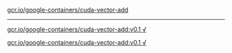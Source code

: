 [gcr.io/google-containers/cuda-vector-add](https://hub.docker.com/r/anjia0532/google-containers.cuda-vector-add/tags/) 

----
[gcr.io/google-containers/cuda-vector-add:v0.1 √](https://hub.docker.com/r/anjia0532/google-containers.cuda-vector-add/tags/)

[gcr.io/google-containers/cuda-vector-add:v0.1 √](https://hub.docker.com/r/anjia0532/google-containers.cuda-vector-add/tags/)

